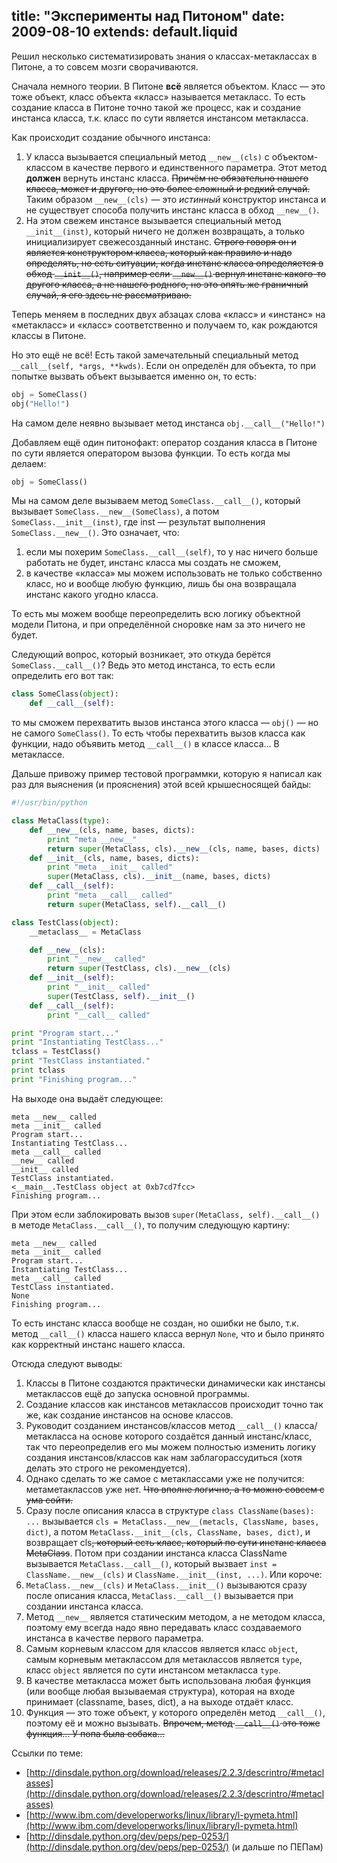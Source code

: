 title: "Эксперименты над Питоном"
date: 2009-08-10
extends: default.liquid
---
Решил несколько систематизировать знания о классах-метаклассах в Питоне, а то совсем мозги сворачиваются.

Сначала немного теории. В Питоне **всё** является объектом. Класс — это тоже объект, класс объекта «класс» называется метакласс. То есть создание класса в Питоне точно такой же процесс, как и создание инстанса класса, т.к. класс по сути является инстансом метакласса.

Как происходит создание обычного инстанса:

  1. У класса вызывается специальный метод `__new__(cls)` с объектом-классом в качестве первого и единственного параметра. Этот метод **должен** вернуть инстанс класса. <del>Причём не обязательно нашего класса, может и другого, но это более сложный и редкий случай.</del> Таким образом `__new__(cls)` — это _истинный_ конструктор инстанса и не существует способа получить инстанс класса в обход `__new__()`.
  2. На этом свежем инстансе вызывается специальный метод `__init__(inst)`, который ничего не должен возвращать, а только инициализирует свежесозданный инстанс. <del>Строго говоря он и является конструктором класса, который как правило и надо определять, но есть ситуации, когда инстанс класса определяется в обход `__init__()`, например если `__new__()` вернул инстанс какого-то другого класса, а не нашего родного, но это опять же граничный случай, я его здесь не рассматриваю.</del>

Теперь меняем в последних двух абзацах слова «класс» и «инстанс» на «метакласс» и «класс» соответственно и получаем то, как рождаются классы в Питоне.

Но это ещё не всё! Есть такой замечательный специальный метод `__call__(self, *args, **kwds)`. Если он определён для объекта, то при попытке вызвать объект вызывается именно он, то есть:

```python
obj = SomeClass()
obj("Hello!")
```

На самом деле неявно вызывает метод инстанса `obj.__call__("Hello!")`

Добавляем ещё один питонофакт: оператор создания класса в Питоне по сути является оператором вызова функции. То есть когда мы делаем:

```python
obj = SomeClass()
```

Мы на самом деле вызываем метод `SomeClass.__call__()`, который вызывает `SomeClass.__new__(SomeClass)`, а потом `SomeClass.__init__(inst)`, где inst — результат выполнения `SomeClass.__new__()`. Это означает, что:

  1. если мы похерим `SomeClass.__call__(self)`, то у нас ничего больше работать не будет, инстанс класса мы создать не сможем,
  2. в качестве «класса» мы можем использовать не только собственно класс, но и вообще любую функцию, лишь бы она возвращала инстанс какого угодно класса.

То есть мы можем вообще переопределить всю логику объектной модели Питона, и при определённой сноровке нам за это ничего не будет.

Следующий вопрос, который возникает, это откуда берётся `SomeClass.__call__()`? Ведь это метод инстанса, то есть если определить его вот так:

```python
class SomeClass(object):
	def __call__(self):
```

то мы сможем перехватить вызов инстанса этого класса — `obj()` — но не самого `SomeClass()`. То есть чтобы перехватить вызов класса как функции, надо объявить метод `__call__()` в классе класса... В метаклассе.

Дальше привожу пример тестовой программки, которую я написал как раз для выяснения (и прояснения) этой всей крышесносящей байды:

```python
#!/usr/bin/python

class MetaClass(type):
	def __new__(cls, name, bases, dicts):
		print "meta __new__"
		return super(MetaClass, cls).__new__(cls, name, bases, dicts)
	def __init__(cls, name, bases, dicts):
		print "meta __init__ called"
		super(MetaClass, cls).__init__(name, bases, dicts)
	def __call__(self):
		print "meta __call__ called"
		return super(MetaClass, self).__call__()

class TestClass(object):
	__metaclass__ = MetaClass

	def __new__(cls):
		print "__new__ called"
		return super(TestClass, cls).__new__(cls)
	def __init__(self):
		print "__init__ called"
		super(TestClass, self).__init__()
	def __call__(self):
		print "__call__ called"

print "Program start..."
print "Instantiating TestClass..."
tclass = TestClass()
print "TestClass instantiated."
print tclass
print "Finishing program..."
```

На выходе она выдаёт следующее:

    meta __new__ called
    meta __init__ called
    Program start...
    Instantiating TestClass...
    meta __call__ called
    __new__ called
    __init__ called
    TestClass instantiated.
    <__main__.TestClass object at 0xb7cd7fcc>
    Finishing program...


При этом если заблокировать вызов `super(MetaClass, self).__call__()` в методе `MetaClass.__call__()`, то получим следующую картину:

    meta __new__ called
    meta __init__ called
    Program start...
    Instantiating TestClass...
    meta __call__ called
    TestClass instantiated.
    None
    Finishing program...


То есть инстанс класса вообще не создан, но ошибки не было, т.к. метод `__call__()` класса нашего класса вернул `None`, что и было принято как корректный инстанс нашего класса.

Отсюда следуют выводы:

  1. Классы в Питоне создаются практически динамически как инстансы метаклассов ещё до запуска основной программы.
  2. Создание классов как инстансов метаклассов происходит точно так же, как создание инстансов на основе классов.
  3. Руководит созданием инстансов/классов метод `__call__()` класса/метакласса на основе которого создаётся данный инстанс/класс, так что переопределив его мы можем полностью изменить логику создания инстансов/классов как нам заблагорассудиться (хотя делать это строго не рекомендуется).
  4. Однако сделать то же самое с метаклассами уже не получится: метаметаклассов уже нет. <del>Что вполне логично, а то можно совсем с ума сойти.</del>
  5. Сразу после описания класса в структуре `class ClassName(bases): ...` вызывается `cls = MetaClass.__new__(metacls, ClassName, bases, dict)`, а потом `MetaClass.__init__(cls, ClassName, bases, dict)`, и возвращает cls<del>, который есть класс, который по сути инстанс класса MetaClass</del>. Потом при создании инстанса класса ClassName вызывается `MetaClass.__call__()`, который вызвает `inst = ClassName.__new__(cls)` и `ClassName.__init__(inst, ...)`. Или короче:
  6. `MetaClass.__new__(cls)` и `MetaClass.__init__()` вызываются сразу после описания класса, `MetaClass.__call__()` вызывается при создании инстанса класса.
  7. Метод `__new__` является статическим методом, а не методом класса, поэтому ему всегда надо явно передавать класс создаваемого инстанса в качестве первого параметра.
  8. Самым корневым классом для классов является класс `object`, самым корневым метаклассом для метаклассов является `type`, класс `object` является по сути инстансом метакласса `type`.
  9. В качестве метакласса может быть использована любая функция (или вообще любая вызываемая структура), которая на входе принимает (classname, bases, dict), а на выходе отдаёт класс.
  10. Функция — это тоже объект, у которого определён метод `__call__()`, поэтому её и можно вызывать. <del>Впрочем, метод `__call__()` это тоже функция... У попа была собака...</del>

Ссылки по теме:

  - [http://dinsdale.python.org/download/releases/2.2.3/descrintro/#metaclasses](http://dinsdale.python.org/download/releases/2.2.3/descrintro/#metaclasses)
  - [http://www.ibm.com/developerworks/linux/library/l-pymeta.html](http://www.ibm.com/developerworks/linux/library/l-pymeta.html)
  - [http://dinsdale.python.org/dev/peps/pep-0253/](http://dinsdale.python.org/dev/peps/pep-0253/) (и дальше по ПЕПам)
